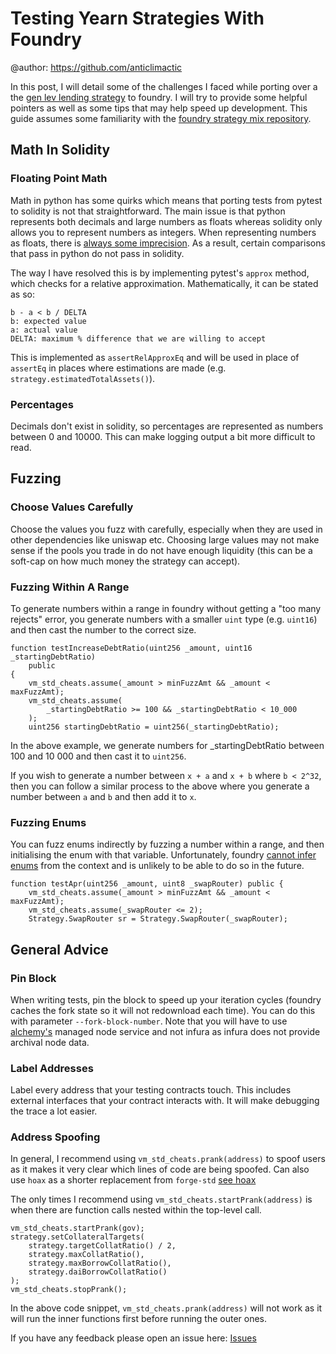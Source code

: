 # Testing Yearn Strategies With Foundry

@author: https://github.com/anticlimactic

In this post, I will detail some of the challenges I faced while porting over a the [gen lev lending strategy](https://github.com/storming0x/foundry-yearnV2-gen-lev-lending) to foundry. I will try to provide some helpful pointers as well as some tips that may help speed up development. This guide assumes some familiarity with the [foundry strategy mix repository](https://github.com/storming0x/foundry_strategy_mix).

## Math In Solidity


### Floating Point Math
Math in python has some quirks which means that porting tests from pytest to solidity is not that straightforward. The main issue is that python represents both decimals and large numbers as floats whereas solidity only allows you to represent numbers as integers. When representing numbers as floats, there is [always some imprecision](https://floating-point-gui.de/formats/fp/). As a result, certain comparisons that pass in python do not pass in solidity. 

The way I have resolved this is by implementing pytest's `approx` method, which checks for a relative approximation. Mathematically, it can be stated as so:

```
b - a < b / DELTA
b: expected value
a: actual value
DELTA: maximum % difference that we are willing to accept
```

This is implemented as `assertRelApproxEq` and will be used in place of `assertEq` in places where estimations are made (e.g. `strategy.estimatedTotalAssets()`).

### Percentages

Decimals don't exist in solidity, so percentages are represented as numbers between 0 and 10000. This can make logging output a bit more difficult to read. 


## Fuzzing

### Choose Values Carefully

Choose the values you fuzz with carefully, especially when they are used in other dependencies like uniswap etc. Choosing large values may not make sense if the pools you trade in do not have enough liquidity (this can be a soft-cap on how much money the strategy can accept).

### Fuzzing Within A Range

To generate numbers within a range in foundry without getting a "too many rejects" error, you generate numbers with a smaller `uint` type (e.g. `uint16`) and then cast the number to the correct size. 

```
function testIncreaseDebtRatio(uint256 _amount, uint16 _startingDebtRatio)
    public
{
    vm_std_cheats.assume(_amount > minFuzzAmt && _amount < maxFuzzAmt);
    vm_std_cheats.assume(
        _startingDebtRatio >= 100 && _startingDebtRatio < 10_000
    );
    uint256 startingDebtRatio = uint256(_startingDebtRatio);
```

In the above example, we generate numbers for _startingDebtRatio between 100 and 10 000 and then cast it to `uint256`.

If you wish to generate a number between `x + a` and `x + b` where `b < 2^32`, then you can follow a similar process to the above where you generate a number between `a` and `b` and then add it to `x`. 

### Fuzzing Enums

You can fuzz enums indirectly by fuzzing a number within a range, and then initialising the enum with that variable. Unfortunately, foundry [cannot infer enums](https://github.com/gakonst/foundry/issues/871) from the context and is unlikely to be able to do so in the future. 

```
function testApr(uint256 _amount, uint8 _swapRouter) public {
    vm_std_cheats.assume(_amount > minFuzzAmt && _amount < maxFuzzAmt);
    vm_std_cheats.assume(_swapRouter <= 2);
    Strategy.SwapRouter sr = Strategy.SwapRouter(_swapRouter);
```

## General Advice

### Pin Block

When writing tests, pin the block to speed up your iteration cycles (foundry caches the fork state so it will not redownload each time). You can do this with parameter `--fork-block-number`. Note that you will have to use [alchemy's](https://www.alchemy.com/) managed node service and not infura as infura does not provide archival node data. 

### Label Addresses

Label every address that your testing contracts touch. This includes external interfaces that your contract interacts with. It will make debugging the trace a lot easier. 

### Address Spoofing

In general, I recommend using `vm_std_cheats.prank(address)` to spoof users as it makes it very clear which lines of code are being spoofed. Can also use `hoax` as a shorter replacement from `forge-std` [see hoax](https://github.com/brockelmore/forge-std/blob/8f1a9720250512a49c6638979a87613700e2a68b/src/stdlib.sol#L25)

The only times I recommend using `vm_std_cheats.startPrank(address)` is when there are function calls nested within the top-level call. 

```
vm_std_cheats.startPrank(gov);
strategy.setCollateralTargets(
    strategy.targetCollatRatio() / 2,
    strategy.maxCollatRatio(),
    strategy.maxBorrowCollatRatio(),
    strategy.daiBorrowCollatRatio()
);
vm_std_cheats.stopPrank();
```

In the above code snippet, `vm_std_cheats.prank(address)` will not work as it will run the inner functions first before running the outer ones. 

If you have any feedback please open an issue here: [Issues](https://github.com/storming0x/foundry_strategy_mix/issues) 